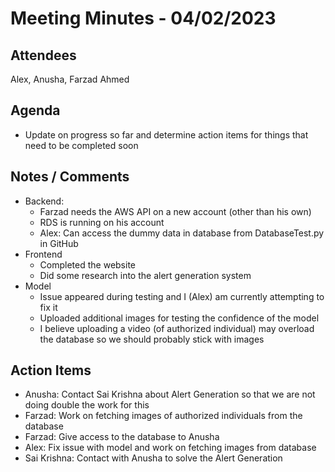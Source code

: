 # Meeting Minutes - 04/02/2023
## Attendees
Alex, Anusha, Farzad Ahmed
## Agenda
- Update on progress so far and determine action items for things that need to be completed soon

## Notes / Comments
- Backend:
  - Farzad needs the AWS API on a new account (other than his own)
  - RDS is running on his account
  - Alex: Can access the dummy data in database from DatabaseTest.py in GitHub
- Frontend
  - Completed the website
  - Did some research into the alert generation system
- Model
  - Issue appeared during testing and I (Alex) am currently attempting to fix it
  - Uploaded additional images for testing the confidence of the model
  - I believe uploading a video (of authorized individual) may overload the database so we should probably stick with images

## Action Items
- Anusha: Contact Sai Krishna about Alert Generation so that we are not doing double the work for this
- Farzad: Work on fetching images of authorized individuals from the database
- Farzad: Give access to the database to Anusha
- Alex: Fix issue with model and work on fetching images from database
- Sai Krishna: Contact with Anusha to solve the Alert Generation
